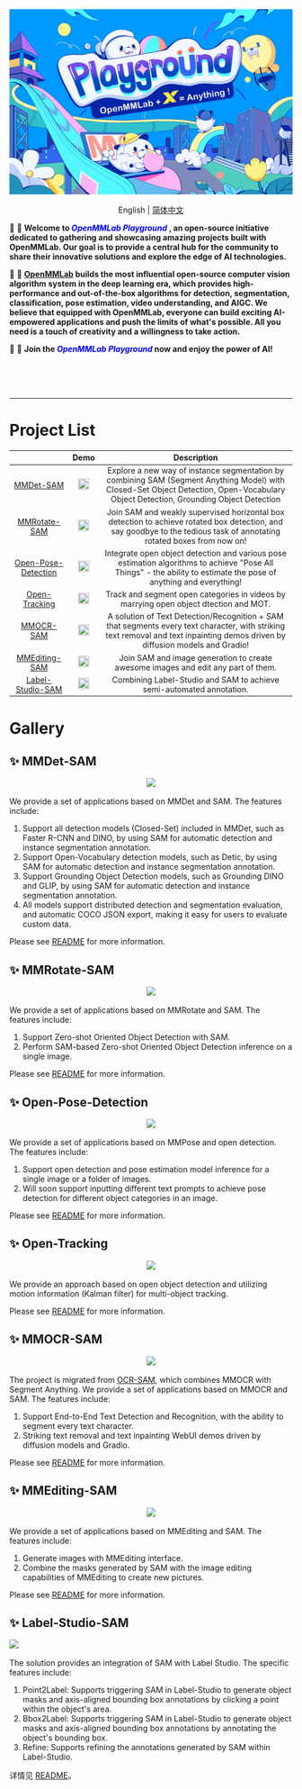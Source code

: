 <div align=center>
<img src="resources/playground-banner.png"/>
</div>

<div align="center">

English | [简体中文](README_zh-CN.md)

</div>

🥳 🚀 **Welcome to <span style="color: blue"> *OpenMMLab Playground* </span>, an open-source initiative dedicated to gathering and showcasing amazing projects built with OpenMMLab. Our goal is to provide a central hub for the community to share their innovative solutions and explore the edge of AI technologies.**

🥳 🚀 **[OpenMMLab](https://github.com/open-mmlab) builds the most influential open-source computer vision algorithm system in the deep learning era, which provides high-performance and out-of-the-box algorithms for detection, segmentation, classification, pose estimation, video understanding, and AIGC. We believe that equipped with OpenMMLab, everyone can build exciting AI-empowered applications and push the limits of what's possible. All you need is a touch of creativity and a willingness to take action.**

🥳 🚀 **Join the <span style="color: blue"> *OpenMMLab Playground* </span> now and enjoy the power of AI!**

<div align="center">
<br>
  <a href="https://openmmlab.medium.com/" style="text-decoration:none;">
    <img src="https://user-images.githubusercontent.com/25839884/219255827-67c1a27f-f8c5-46a9-811d-5e57448c61d1.png" width="3%" alt="" /></a>
  <img src="https://user-images.githubusercontent.com/25839884/218346358-56cc8e2f-a2b8-487f-9088-32480cceabcf.png" width="3%" alt="" />
  <a href="https://discord.com/channels/1037617289144569886/1046608014234370059" style="text-decoration:none;">
    <img src="https://user-images.githubusercontent.com/25839884/218347213-c080267f-cbb6-443e-8532-8e1ed9a58ea9.png" width="3%" alt="" /></a>
  <img src="https://user-images.githubusercontent.com/25839884/218346358-56cc8e2f-a2b8-487f-9088-32480cceabcf.png" width="3%" alt="" />
  <a href="https://twitter.com/OpenMMLab" style="text-decoration:none;">
    <img src="https://user-images.githubusercontent.com/25839884/218346637-d30c8a0f-3eba-4699-8131-512fb06d46db.png" width="3%" alt="" /></a>
  <img src="https://user-images.githubusercontent.com/25839884/218346358-56cc8e2f-a2b8-487f-9088-32480cceabcf.png" width="3%" alt="" />
  <a href="https://www.youtube.com/openmmlab" style="text-decoration:none;">
    <img src="https://user-images.githubusercontent.com/25839884/218346691-ceb2116a-465a-40af-8424-9f30d2348ca9.png" width="3%" alt="" /></a>
  <img src="https://user-images.githubusercontent.com/25839884/218346358-56cc8e2f-a2b8-487f-9088-32480cceabcf.png" width="3%" alt="" />
  <a href="https://space.bilibili.com/1293512903" style="text-decoration:none;">
    <img src="https://user-images.githubusercontent.com/25839884/219026751-d7d14cce-a7c9-4e82-9942-8375fca65b99.png" width="3%" alt="" /></a>
  <img src="https://user-images.githubusercontent.com/25839884/218346358-56cc8e2f-a2b8-487f-9088-32480cceabcf.png" width="3%" alt="" />
  <a href="https://www.zhihu.com/people/openmmlab" style="text-decoration:none;">
    <img src="https://user-images.githubusercontent.com/25839884/219026120-ba71e48b-6e94-4bd4-b4e9-b7d175b5e362.png" width="3%" alt="" /></a>
</div>
<br>

______________________________________________________________________

# Project List

|                                              |                                                                     Demo                                                                     |                                                                                     Description                                                                                     |
| :------------------------------------------: | :------------------------------------------------------------------------------------------------------------------------------------------: | :---------------------------------------------------------------------------------------------------------------------------------------------------------------------------------: |
|           [MMDet-SAM](#-mmdet-sam)           | <img src="https://user-images.githubusercontent.com/17425982/231419108-bc5ef1ed-cb0b-496a-a19e-9b3b55479426.png" width="70%" height="20%"/>  | Explore a new way of instance segmentation by combining SAM (Segment Anything Model) with Closed-Set Object Detection, Open-Vocabulary Object Detection, Grounding Object Detection |
|        [MMRotate-SAM](#-mmrotate-sam)        | <img src="https://user-images.githubusercontent.com/79644233/231568599-58694ec9-a3b1-44a4-833f-74cfb4d4ca45.png" width="70%" height="20%"/>  |       Join SAM and weakly supervised horizontal box detection to achieve rotated box detection, and say goodbye to the tedious task of annotating rotated boxes from now on!        |
| [Open-Pose-Detection](#-open-pose-detection) |  <img src="https://user-images.githubusercontent.com/8425513/231439110-c0e7d6f8-5692-4bcb-b6cf-c3c243a990a5.jpg" width="70%" height="20%"/>  |         Integrate open object detection and various pose estimation algorithms to achieve "Pose All Things" - the ability to estimate the pose of anything and everything!          |
|       [Open-Tracking](#-open-tracking)       |                       <img src="https://github.com/zwhus/pictures/raw/main/demo%2B(1).gif" width="70%" height="20%" />                       |                                                Track and segment open categories in videos by marrying open object dtection and MOT.                                                |
|           [MMOCR-SAM](#-mmocr-sam)           | <img src="https://user-images.githubusercontent.com/65173622/231919274-a7ebc63f-8665-4324-89bf-f685e3b5161c.jpg" width="70%" height="20%" /> |   A solution of Text Detection/Recognition + SAM that segments every text character, with striking text removal and text inpainting demos driven by diffusion models and Gradio!    |
|      [MMEditing-SAM](#-mmediting-sam)      | <img src="https://user-images.githubusercontent.com/12782558/232716961-54b7e634-8f89-4a38-9353-4c962f9ce0cf.gif" width="70%" height="20%" /> |                                                  Join SAM and image generation to create awesome images and edit any part of them.                                                  |
| [Label-Studio-SAM](#-label-studio-sam) | <img src="https://user-images.githubusercontent.com/25839884/233835223-16abc0cb-09f0-407d-8be0-33e14cd86e1b.gif" width="70%" height="20%" /> | Combining Label-Studio and SAM to achieve semi-automated annotation. |






# Gallery

## ✨ MMDet-SAM

<div align=center>
<img src="https://user-images.githubusercontent.com/27466624/231659917-e3069822-2193-4261-b216-5f53baa64b53.PNG"/>
</div>

We provide a set of applications based on MMDet and SAM. The features include:

1. Support all detection models (Closed-Set) included in MMDet, such as Faster R-CNN and DINO, by using SAM for automatic detection and instance segmentation annotation.
2. Support Open-Vocabulary detection models, such as Detic, by using SAM for automatic detection and instance segmentation annotation.
3. Support Grounding Object Detection models, such as Grounding DINO and GLIP, by using SAM for automatic detection and instance segmentation annotation.
4. All models support distributed detection and segmentation evaluation, and automatic COCO JSON export, making it easy for users to evaluate custom data.

Please see [README](mmdet_sam/README.md) for more information.

## ✨ MMRotate-SAM

<div align=center>
<img src="https://user-images.githubusercontent.com/27466624/231659969-adf7dd4d-fcec-4677-9105-aa72b2ced00f.PNG"/>
</div>

We provide a set of applications based on MMRotate and SAM. The features include:

1. Support Zero-shot Oriented Object Detection with SAM.
2. Perform SAM-based Zero-shot Oriented Object Detection inference on a single image.

Please see [README](mmrotate_sam/README.md) for more information.

## ✨ Open-Pose-Detection

<div align=center>
<img src="https://user-images.githubusercontent.com/27466624/231660029-03166059-e8cf-4b17-8aa5-b42f3a52f12a.PNG"/>
</div>

We provide a set of applications based on MMPose and open detection. The features include:

1. Support open detection and pose estimation model inference for a single image or a folder of images.
2. Will soon support inputting different text prompts to achieve pose detection for different object categories in an image.

Please see [README](mmpose_open_detection/README.md) for more information.

## ✨ Open-Tracking

<div align=center>
<img src="https://user-images.githubusercontent.com/27466624/231666666-4f4c5696-df73-45cd-af04-758ea3806a82.png"/>
</div>

We provide an approach based on open object detection and utilizing motion information (Kalman filter) for multi-object tracking.

Please see [README](mmtracking_open_detection/README.md) for more information.

## ✨ MMOCR-SAM

<div align=center>
<img src="https://user-images.githubusercontent.com/65173622/231803460-495cf11f-8e2e-4c95-aa48-b163fc7fbbab.png"/>
</div>

The project is migrated from [OCR-SAM](https://github.com/yeungchenwa/OCR-SAM), which combines MMOCR with Segment Anything. We provide a set of applications based on MMOCR and SAM. The features include:

1. Support End-to-End Text Detection and Recognition, with the ability to segment every text character.
2. Striking text removal and text inpainting WebUI demos driven by diffusion models and Gradio.

Please see [README](mmocr_sam/README.md) for more information.

## ✨ MMEditing-SAM

<div align=center>
<img src="https://user-images.githubusercontent.com/12782558/232700025-a7bfe119-9eb5-46d2-b57c-ba7dc8c40d83.png"/>
</div>

We provide a set of applications based on MMEditing and SAM. The features include:

1. Generate images with MMEditing interface.
2. Combine the masks generated by SAM with the image editing capabilities of MMEditing to create new pictures.

Please see [README](mmediting_sam/README.md) for more information.

## ✨ Label-Studio-SAM

![](https://user-images.githubusercontent.com/25839884/233835223-16abc0cb-09f0-407d-8be0-33e14cd86e1b.gif)


The solution provides an integration of SAM with Label Studio. The specific features include:

1. Point2Label: Supports triggering SAM in Label-Studio to generate object masks and axis-aligned bounding box annotations by clicking a point within the object's area.
2. Bbox2Label: Supports triggering SAM in Label-Studio to generate object masks and axis-aligned bounding box annotations by annotating the object's bounding box.
3. Refine: Supports refining the annotations generated by SAM within Label-Studio.

详情见 [README](./label_anything/readme.md)。


